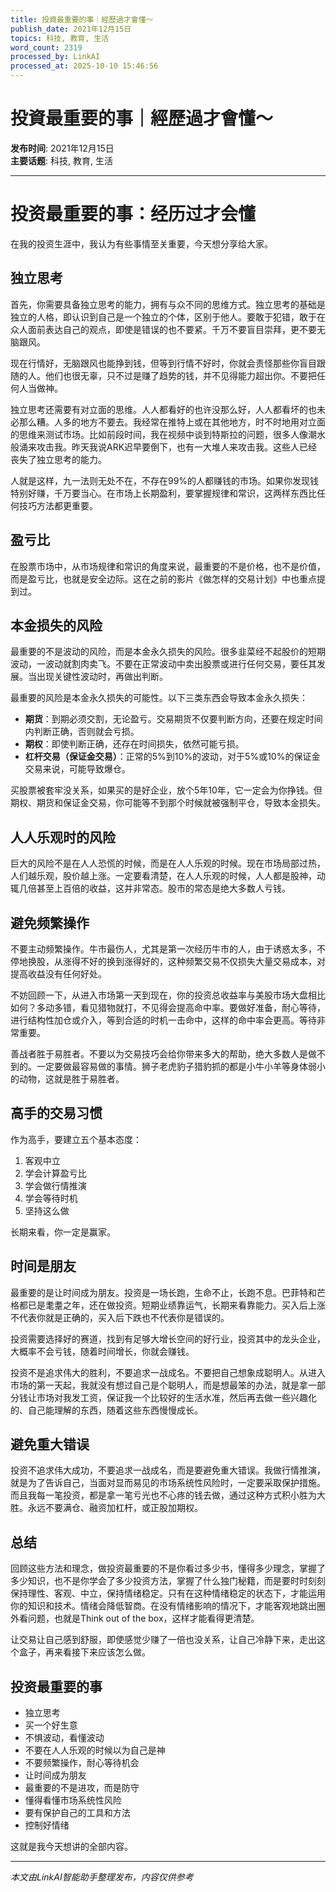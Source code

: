```yaml
---
title: 投資最重要的事｜經歷過才會懂～
publish_date: 2021年12月15日
topics: 科技, 教育, 生活
word_count: 2319
processed_by: LinkAI
processed_at: 2025-10-10 15:46:56
---
```


# 投資最重要的事｜經歷過才會懂～

**发布时间**: 2021年12月15日  
**主要话题**: 科技, 教育, 生活

---

# 投资最重要的事：经历过才会懂

在我的投资生涯中，我认为有些事情至关重要，今天想分享给大家。

## 独立思考

首先，你需要具备独立思考的能力，拥有与众不同的思维方式。独立思考的基础是独立的人格，即认识到自己是一个独立的个体，区别于他人。要敢于犯错，敢于在众人面前表达自己的观点，即使是错误的也不要紧。千万不要盲目崇拜，更不要无脑跟风。

现在行情好，无脑跟风也能挣到钱，但等到行情不好时，你就会责怪那些你盲目跟随的人。他们也很无辜，只不过是赚了趋势的钱，并不见得能力超出你。不要把任何人当做神。

独立思考还需要有对立面的思维。人人都看好的也许没那么好，人人都看坏的也未必那么糟。人多的地方不要去。我经常在推特上或在其他地方，时不时地用对立面的思维来测试市场。比如前段时间，我在视频中谈到特斯拉的问题，很多人像潮水般涌来攻击我。昨天我说ARK迟早要倒下，也有一大堆人来攻击我。这些人已经丧失了独立思考的能力。

人就是这样，九一法则无处不在，不存在99%的人都赚钱的市场。如果你发现钱特别好赚，千万要当心。在市场上长期盈利，要掌握规律和常识，这两样东西比任何技巧方法都更重要。

## 盈亏比

在股票市场中，从市场规律和常识的角度来说，最重要的不是价格，也不是价值，而是盈亏比，也就是安全边际。这在之前的影片《做怎样的交易计划》中也重点提到过。

## 本金损失的风险

最重要的不是波动的风险，而是本金永久损失的风险。很多韭菜经不起股价的短期波动，一波动就割肉卖飞。不要在正常波动中卖出股票或进行任何交易，要任其发展。当出现关键性波动时，再做出判断。

最重要的风险是本金永久损失的可能性。以下三类东西会导致本金永久损失：

*   **期货**：到期必须交割，无论盈亏。交易期货不仅要判断方向，还要在规定时间内判断正确，否则就会亏损。
*   **期权**：即使判断正确，还存在时间损失，依然可能亏损。
*   **杠杆交易（保证金交易）**：正常的5%到10%的波动，对于5%或10%的保证金交易来说，可能导致爆仓。

买股票被套牢没关系，如果买的是好企业，放个5年10年，它一定会为你挣钱。但期权、期货和保证金交易，你可能等不到那个时候就被强制平仓，导致本金损失。

## 人人乐观时的风险

巨大的风险不是在人人恐慌的时候，而是在人人乐观的时候。现在市场局部过热，人们越乐观，股价越上涨。一定要看清楚，在人人乐观的时候，人人都是股神，动辄几倍甚至上百倍的收益，这并非常态。股市的常态是绝大多数人亏钱。

## 避免频繁操作

不要主动频繁操作。牛市最伤人，尤其是第一次经历牛市的人，由于诱惑太多，不停地换股，从涨得不好的换到涨得好的，这种频繁交易不仅损失大量交易成本，对提高收益没有任何好处。

不妨回顾一下，从进入市场第一天到现在，你的投资总收益率与美股市场大盘相比如何？多动多错，看见猎物就打，不见得会提高命中率。要做好准备，耐心等待，进行结构性加仓或介入，等到合适的时机一击命中，这样的命中率会更高。等待非常重要。

善战者胜于易胜者。不要以为交易技巧会给你带来多大的帮助，绝大多数人是做不到的。一定要做最容易做的事情。狮子老虎豹子猎豹抓的都是小牛小羊等身体弱小的动物，这就是胜于易胜者。

## 高手的交易习惯

作为高手，要建立五个基本态度：

1.  客观中立
2.  学会计算盈亏比
3.  学会做行情推演
4.  学会等待时机
5.  坚持这么做

长期来看，你一定是赢家。

## 时间是朋友

最重要的是让时间成为朋友。投资是一场长跑，生命不止，长跑不息。巴菲特和芒格都已是耄耋之年，还在做投资。短期业绩靠运气，长期来看靠能力。买入后上涨不代表你就是正确的，买入后下跌也不代表你是错误的。

投资需要选择好的赛道，找到有足够大增长空间的好行业，投资其中的龙头企业，大概率不会亏钱，随着时间增长，你就会赚钱。

投资不是追求伟大的胜利，不要追求一战成名。不要把自己想象成聪明人。从进入市场的第一天起，我就没有想过自己是个聪明人，而是想最笨的办法，就是拿一部分钱让市场对我发工资，保证我一个比较好的生活水准，然后再去做一些兴趣化的、自己能理解的东西，随着这些东西慢慢成长。

## 避免重大错误

投资不追求伟大成功，不要追求一战成名，而是要避免重大错误。我做行情推演，就是为了告诉自己，当面对显而易见的市场系统性风险时，一定要采取保护措施。而且我每一笔投资，都是拿一笔亏光也不心疼的钱去做，通过这种方式积小胜为大胜。永远不要满仓、融资加杠杆，或正股加期权。

## 总结

回顾这些方法和理念，做投资最重要的不是你看过多少书，懂得多少理念，掌握了多少知识，也不是你学会了多少投资方法，掌握了什么独门秘籍，而是要时时刻刻保持理性、客观、中立，保持情绪稳定。只有在这种情绪稳定的状态下，才能运用你的知识和技术。情绪会降低智商。在没有情绪影响的情况下，才能客观地跳出圈外看问题，也就是Think out of the box，这样才能看得更清楚。

让交易让自己感到舒服，即使感觉少赚了一倍也没关系，让自己冷静下来，走出这个盒子，再来看接下来应该怎么做。

## 投资最重要的事

*   独立思考
*   买一个好生意
*   不惧波动，看懂波动
*   不要在人人乐观的时候以为自己是神
*   不要频繁操作，耐心等待机会
*   让时间成为朋友
*   最重要的不是进攻，而是防守
*   懂得看懂市场系统性风险
*   要有保护自己的工具和方法
*   控制好情绪

这就是我今天想讲的全部内容。


---

*本文由LinkAI智能助手整理发布，内容仅供参考*
